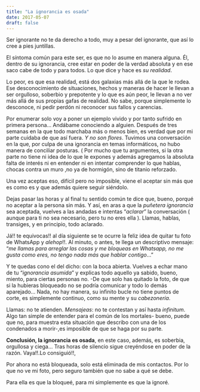 ```yaml
---
title: "La ignorancia es osada"
date: 2017-05-07
draft: false
---
```


Ser ignorante no te da derecho a todo, muy a pesar del ignorante, que así lo cree a pies juntillas.

El síntoma común para este ser, es que no lo asume en manera alguna. Él, dentro de su ignorancia, cree estar en poder de la verdad absoluta y en ese saco cabe de todo y para todos.
Lo que dice y hace es *su realidad*.

Lo peor, es que esa realidad, está dos galaxias más allá de la que le rodea. Ese desconocimiento de situaciones, hechos y maneras de hacer le llevan a ser orgulloso, soberbio y prepotente y lo que es aún peor, le llevan a no ver más allá de sus propias gafas de realidad.
No sabe, porque simplemente lo desconoce, ni pedir perdón ni reconocer sus fallos y carencias.

Por enumerar solo voy a poner un ejemplo vivido y por tanto sufrido en primera persona…
Andábame conociendo a alguien.
Después de tres semanas en la que todo marchaba más o menos bien, es verdad que por mi parte cuidaba de que así fuera. *Y no son flores*. Tuvimos una conversación en la que, por culpa de una ignorancia en temas informáticos, no hubo manera de conciliar posturas.
( Por mucho que tu argumentes, si la otra parte no tiene ni idea de lo que le expones y además agregamos la absoluta falta de interés ni en entender ni en intentar comprender lo que hablas, chocas contra un muro ,no ya de hormigón, sino de titanio reforzado.

Una vez aceptas eso, difícil pero no imposible, viene el aceptar sin más que es como es y que además quiere seguir siéndolo.

Dejas pasar las horas y al final tu sentido común te dice que, bueno, porqué no aceptar a la persona sin más.
Y así, en aras a que la *puñetera ignorancia* sea aceptada, vuelves a las andadas e intentas “*aclarar*” la conversación ( aunque para ti no sea necesario, pero tu no eres ella ). 
Llamas, hablas, transiges, y en principio, todo aclarado.

Já!! te equivocas!! al día siguiente se te ocurre la feliz idea de quitar tu foto de WhatsApp y *alehop*!!. 
Al minuto, o antes, te llega un descriptivo mensaje: 
“*me llamas para arreglar las cosas y me bloqueas en Whatsapp, no me gusta como eres, no tengo nada más que hablar contigo*…”

Y te quedas cono el del dicho: con la boca abierta.
Vuelves a echar mano de tu “*ignorancia asumida*” y explicas todo aquello ya sabido, bueno, miento, para ciertas personas no.
-De que solo has quitado la foto, de que si la hubieras bloqueado no se podría comunicar y todo lo demás aparejado…
Nada, no hay manera, su infinito bucle no tiene puntos de corte, es simplemente continuo, como su mente y su *cabezonería*.

Llamas: no te atienden. *Mensajeas*: no te contestan y así hasta *infinitum*.
Algo tan simple de entender para el común de los mortales- bueno, puede que no, para muestra esta situación que describo con una de los condenados a morir-,es imposible de que se haga por su parte.

**Conclusión, la ignorancia es osada**, en este caso, además, es soberbia, orgullosa y ciega…
Tras horas de silencio sigue creyéndose en poder de la razón. Vaya!!.Lo consiguió!!,

Por ahora no está bloqueada, solo está eliminada de mis contactos.
Por lo que no ve mi foto, pero seguro también que no sabe a qué se debe.

Para ella es que la bloqueé, para mi simplemente es que la ignoré.
